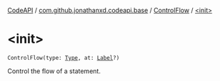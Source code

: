 [CodeAPI](../../index.md) / [com.github.jonathanxd.codeapi.base](../index.md) / [ControlFlow](index.md) / [&lt;init&gt;](.)

# &lt;init&gt;

`ControlFlow(type: `[`Type`](-type/index.md)`, at: `[`Label`](../-label/index.md)`?)`

Control the flow of a statement.

